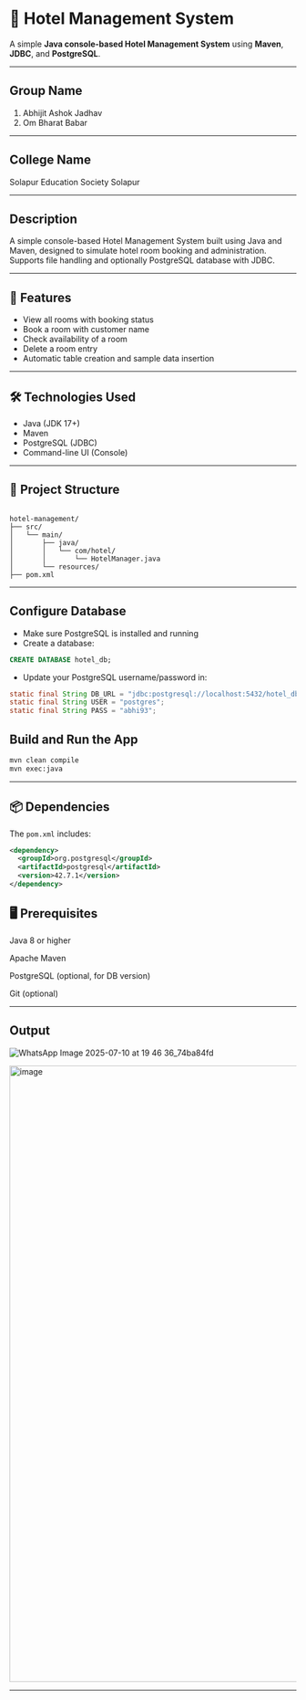 # 🏨 Hotel Management System  

A simple **Java console-based Hotel Management System** using **Maven**, **JDBC**, and **PostgreSQL**.

---
## Group Name 

 1. Abhijit Ashok Jadhav
 2. Om Bharat Babar

---

## College Name

  Solapur Education Society Solapur

  ---

  
## Description

A simple console-based Hotel Management System built using Java and Maven, designed to simulate hotel room booking and administration. Supports file handling and optionally PostgreSQL database with JDBC.

---

## 📌 Features

- View all rooms with booking status
- Book a room with customer name
- Check availability of a room
- Delete a room entry
- Automatic table creation and sample data insertion

---

## 🛠 Technologies Used

- Java (JDK 17+)
- Maven
- PostgreSQL (JDBC)
- Command-line UI (Console)

---

## 📂 Project Structure

```

hotel-management/
├── src/
│   └── main/
│       ├── java/
│       │   └── com/hotel/
│       │       └── HotelManager.java
│       └── resources/
├── pom.xml

````

---

## Configure Database

* Make sure PostgreSQL is installed and running
* Create a database:

```sql
CREATE DATABASE hotel_db;
```

* Update your PostgreSQL username/password in:

```java
static final String DB_URL = "jdbc:postgresql://localhost:5432/hotel_db";
static final String USER = "postgres";
static final String PASS = "abhi93";
```

## Build and Run the App

```bash
mvn clean compile
mvn exec:java
```

---

## 📦 Dependencies

The `pom.xml` includes:

```xml
<dependency>
  <groupId>org.postgresql</groupId>
  <artifactId>postgresql</artifactId>
  <version>42.7.1</version>
</dependency>
```

## 🖥 Prerequisites

Java 8 or higher

Apache Maven

PostgreSQL (optional, for DB version)

Git (optional)

---

## Output 

![WhatsApp Image 2025-07-10 at 19 46 36_74ba84fd](https://github.com/user-attachments/assets/7cfe80cf-1f14-421e-9f01-cd04719ddf5b)


<img width="1920" height="1080" alt="image" src="https://github.com/user-attachments/assets/07782eb4-ec0a-42e7-bebe-27c16766b0b3" />

---
